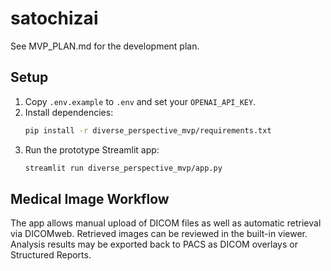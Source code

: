 # satochizai

See MVP_PLAN.md for the development plan.

## Setup

1. Copy `.env.example` to `.env` and set your `OPENAI_API_KEY`.
2. Install dependencies:
   ```bash
   pip install -r diverse_perspective_mvp/requirements.txt
   ```
3. Run the prototype Streamlit app:
   ```bash
   streamlit run diverse_perspective_mvp/app.py
   ```

## Medical Image Workflow

The app allows manual upload of DICOM files as well as automatic retrieval via
DICOMweb. Retrieved images can be reviewed in the built-in viewer. Analysis
results may be exported back to PACS as DICOM overlays or Structured Reports.
